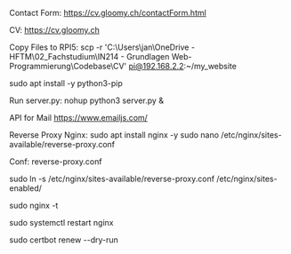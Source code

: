 Contact Form:
https://cv.gloomy.ch/contactForm.html

CV:
https://cv.gloomy.ch

Copy Files to RPI5:
scp -r 'C:\Users\jan\OneDrive - HFTM\02_Fachstudium\IN214 - Grundlagen Web-Programmierung\Codebase\CV\' pi@192.168.2.2:~/my_website

sudo apt install -y python3-pip


Run server.py:
nohup python3 server.py &

API for Mail
https://www.emailjs.com/

Reverse Proxy Nginx:
sudo apt install nginx -y
sudo nano /etc/nginx/sites-available/reverse-proxy.conf

Conf: reverse-proxy.conf

sudo ln -s /etc/nginx/sites-available/reverse-proxy.conf /etc/nginx/sites-enabled/

sudo nginx -t

sudo systemctl restart nginx

sudo certbot renew --dry-run

